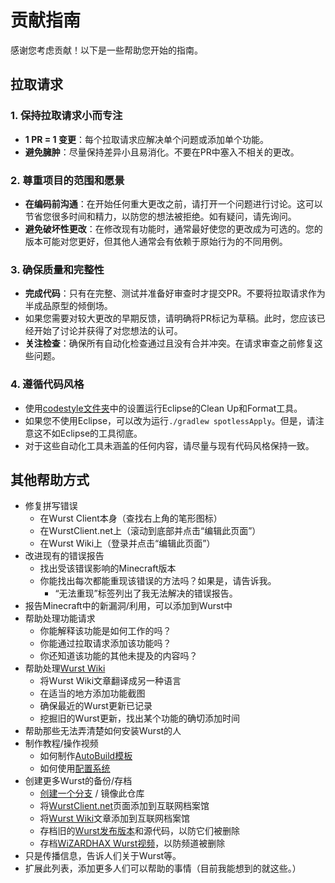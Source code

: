 # 贡献指南
感谢您考虑贡献！以下是一些帮助您开始的指南。

## 拉取请求

### 1. 保持拉取请求小而专注
- **1 PR = 1 变更**：每个拉取请求应解决单个问题或添加单个功能。
- **避免臃肿**：尽量保持差异小且易消化。不要在PR中塞入不相关的更改。

### 2. 尊重项目的范围和愿景
- **在编码前沟通**：在开始任何重大更改之前，请打开一个问题进行讨论。这可以节省您很多时间和精力，以防您的想法被拒绝。如有疑问，请先询问。
- **避免破坏性更改**：在修改现有功能时，通常最好使您的更改成为可选的。您的版本可能对您更好，但其他人通常会有依赖于原始行为的不同用例。

### 3. 确保质量和完整性
- **完成代码**：只有在完整、测试并准备好审查时才提交PR。不要将拉取请求作为半成品原型的倾倒场。
- 如果您需要对较大更改的早期反馈，请明确将PR标记为草稿。此时，您应该已经开始了讨论并获得了对您想法的认可。
- **关注检查**：确保所有自动化检查通过且没有合并冲突。在请求审查之前修复这些问题。

### 4. 遵循代码风格
- 使用[codestyle文件夹](codestyle)中的设置运行Eclipse的Clean Up和Format工具。
- 如果您不使用Eclipse，可以改为运行`./gradlew spotlessApply`。但是，请注意这不如Eclipse的工具彻底。
- 对于这些自动化工具未涵盖的任何内容，请尽量与现有代码风格保持一致。

## 其他帮助方式

- 修复拼写错误
  - 在Wurst Client本身（查找右上角的笔形图标）
  - 在WurstClient.net上（滚动到底部并点击“编辑此页面”）
  - 在Wurst Wiki上（登录并点击“编辑此页面”）
- 改进现有的错误报告
  - 找出受该错误影响的Minecraft版本
  - 你能找出每次都能重现该错误的方法吗？如果是，请告诉我。
    - “无法重现”标签列出了我无法解决的错误报告。
- 报告Minecraft中的新漏洞/利用，可以添加到Wurst中
- 帮助处理功能请求
  - 你能解释该功能是如何工作的吗？
  - 你能通过拉取请求添加该功能吗？
  - 你还知道该功能的其他未提及的内容吗？
- 帮助处理[Wurst Wiki](https://wiki.wurstclient.net/)
  - 将Wurst Wiki文章翻译成另一种语言
  - 在适当的地方添加功能截图
  - 确保最近的Wurst更新已记录
  - 挖掘旧的Wurst更新，找出某个功能的确切添加时间
- 帮助那些无法弄清楚如何安装Wurst的人
- 制作教程/操作视频
  - 如何制作[AutoBuild模板](https://wiki.wurstclient.net/_detail/autobuild_templates_explained_ll.webp?id=autobuild)
  - 如何使用[配置系统](https://www.wurstclient.net/updates/wurst-7-1/)
- 创建更多Wurst的备份/存档
  - [创建一个分支](https://github.com/Wurst-Imperium/Wurst7/fork) / 镜像此仓库
  - 将[WurstClient.net](https://www.wurstclient.net/)页面添加到互联网档案馆
  - 将[Wurst Wiki](https://wiki.wurstclient.net/)文章添加到互联网档案馆
  - 存档旧的[Wurst发布版本](https://www.wurstclient.net/download/)和源代码，以防它们被删除
  - 存档[WiZARDHAX Wurst视频](https://www.youtube.com/c/wizardhax/videos)，以防频道被删除
- 只是传播信息，告诉人们关于Wurst等。
- 扩展此列表，添加更多人们可以帮助的事情（目前我能想到的就这些。）